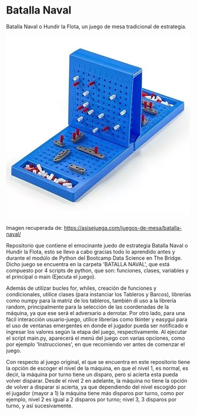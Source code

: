 # Batalla Naval
Batalla Naval o Hundir la Flota, un juego de mesa tradicional de estrategia.

![](IMAGES/batalla-naval.jpg)

Imagen recuperada de: https://asisejuega.com/juegos-de-mesa/batalla-naval/

Repositorio que contiene el emocinante juedo de estrategia Batalla Naval o Hundir la Flota, esto se llevo a cabo gracias todo lo aprendido antes y durante el modúlo de Python del Bootcamp Data Science en The Bridge. Dicho juego se encuentra en la carpeta 'BATALLA NAVAL', que está compuesto por 4 scripts de python, que son: funciones, clases, variables y el principal o main (Ejecuta el juego).

Además de utilizar bucles for, whiles, creación de funciones y condicionales, utilice clases (para instanciar los Tableros y Barcos), librerías como numpy para la matriz de los tableros, también di uso a la librería random, principalmente para la selección de las coordenadas de la máquina, ya que ese será el adversario a derrotar. Por otro lado, para una fácil interacción usuario-juego, utilice librerías como tkinter y easygui para el uso de ventanas emergentes en donde el jugador pueda ser notificado e ingresar los valores según la etapa del juego, respectivamente. Al ejecutar el script main.py, aparecerá el menú del juego con varias opciones, como por ejemplo 'Instrucciones', en que recomiendo ver antes de comenzar el juego.

Con respecto al juego original, el que se encuentra en este repositorio tiene la opción de escoger el nivel de la máquina, en que el nivel 1, es normal, es decir, la máquina por turno tiene un disparo, pero si acierta esta pueda volver disparar. Desde el nivel 2 en adelante, la máquina no tiene la opción de volver a disparar si acierta, ya que dependiendo del nivel escogido por el jugador (mayor a 1) la máquina tiene más disparos por turno, como por ejemplo, nivel 2 es igual a 2 disparos por turno; nivel 3, 3 disparos por turno, y así sucesivamente.

